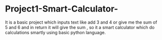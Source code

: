 # Project1-Smart-Calculator-
It is a basic project which inputs text like add 3 and 4 or give me the sum of 5 and 6 and in return it will give the sum , so it a smart calculator which do calculations smartly using basic python language.
